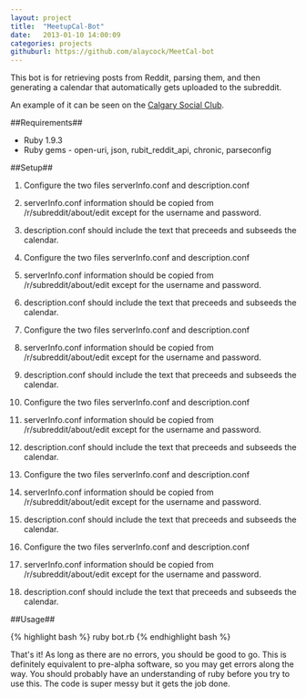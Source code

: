 ```yaml
---
layout: project
title:  "MeetupCal-Bot"
date:   2013-01-10 14:00:09
categories: projects
githuburl: https://github.com/alaycock/MeetCal-bot
---
```

This bot is for retrieving posts from Reddit, parsing them, and then generating a calendar that automatically gets uploaded to the subreddit.

An example of it can be seen on the [Calgary Social Club](http://www.reddit.com/r/calgarysocialclub).

##Requirements##
 * Ruby 1.9.3
 * Ruby gems - open-uri, json, rubit_reddit_api, chronic, parseconfig

##Setup##
 1. Configure the two files serverInfo.conf and description.conf
 2. serverInfo.conf information should be copied from /r/subreddit/about/edit except for the username and password.
 3. description.conf should include the text that preceeds and subseeds the calendar.

 1. Configure the two files serverInfo.conf and description.conf
 2. serverInfo.conf information should be copied from /r/subreddit/about/edit except for the username and password.
 3. description.conf should include the text that preceeds and subseeds the calendar.

 1. Configure the two files serverInfo.conf and description.conf
 2. serverInfo.conf information should be copied from /r/subreddit/about/edit except for the username and password.
 3. description.conf should include the text that preceeds and subseeds the calendar.

 1. Configure the two files serverInfo.conf and description.conf
 2. serverInfo.conf information should be copied from /r/subreddit/about/edit except for the username and password.
 3. description.conf should include the text that preceeds and subseeds the calendar.

 1. Configure the two files serverInfo.conf and description.conf
 2. serverInfo.conf information should be copied from /r/subreddit/about/edit except for the username and password.
 3. description.conf should include the text that preceeds and subseeds the calendar.

 1. Configure the two files serverInfo.conf and description.conf
 2. serverInfo.conf information should be copied from /r/subreddit/about/edit except for the username and password.
 3. description.conf should include the text that preceeds and subseeds the calendar.

##Usage##


{% highlight bash %}
ruby bot.rb
{% endhighlight bash %}


That's it! As long as there are no errors, you should be good to go. This is definitely equivalent to pre-alpha software,
so you may get errors along the way. You should probably have an understanding of ruby before you try to use this. The
code is super messy but it gets the job done.
